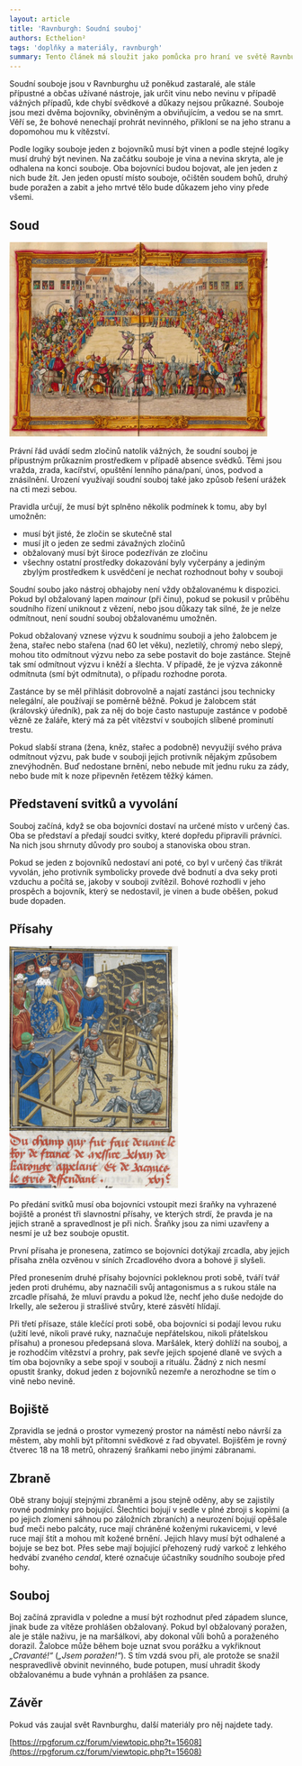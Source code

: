 ```yaml
---
layout: article
title: 'Ravnburgh: Soudní souboj'
authors: Ecthelion²
tags: 'doplňky a materiály, ravnburgh'
summary: Tento článek má sloužit jako pomůcka pro hraní ve světě Ravnburghu. Věnuje se soudním soubojům, což jsou duely a souboje přípustné v arlatských zemích při soudním řízení jako důkazní prostředek.
---
```


Soudní souboje jsou v Ravnburghu už poněkud zastaralé, ale stále přípustné a občas užívané nástroje, jak určit vinu nebo nevinu v případě vážných případů, kde chybí svědkové a důkazy nejsou průkazné. Souboje jsou mezi dvěma bojovníky, obviněným a obviňujícím, a vedou se na smrt. Věří se, že bohové nenechají prohrát nevinného, přikloní se na jeho stranu a dopomohou mu k vítězství.

Podle logiky souboje jeden z bojovníků musí být vinen a podle stejné logiky musí druhý být nevinen. Na začátku souboje je vina a nevina skryta, ale je odhalena na konci souboje. Oba bojovníci budou bojovat, ale jen jeden z nich bude žít. Jen jeden opustí místo souboje, očištěn soudem bohů, druhý bude poražen a zabit a jeho mrtvé tělo bude důkazem jeho viny přede všemi.

## Soud

![](duel1.jpg)

Právní řád uvádí sedm zločinů natolik vážných, že soudní souboj je přípustným průkazním prostředkem v případě absence svědků. Těmi jsou vražda, zrada, kacířství, opuštění lenního pána/paní, únos, podvod a znásilnění. Urození využívají soudní souboj také jako způsob řešení urážek na cti mezi sebou.

Pravidla určují, že musí být splněno několik podmínek k tomu, aby byl umožněn:

- musí být jisté, že zločin se skutečně stal
- musí jít o jeden ze sedmi závažných zločinů
- obžalovaný musí být široce podezříván ze zločinu
- všechny ostatní prostředky dokazování byly vyčerpány a jediným zbylým prostředkem k usvědčení je nechat rozhodnout bohy v souboji

Soudní soubo jako nástroj obhajoby není vždy obžalovanému k dispozici. Pokud byl obžalovaný lapen _mainour_ (při činu), pokud se pokusil v průběhu soudního řízení uniknout z vězení, nebo jsou důkazy tak silné, že je nelze odmítnout, není soudní souboj obžalovanému umožněn.

Pokud obžalovaný vznese výzvu k soudnímu souboji a jeho žalobcem je žena, stařec nebo stařena (nad 60 let věku), nezletilý, chromý nebo slepý, mohou tito odmítnout výzvu nebo za sebe postavit do boje zastánce. Stejně tak smí odmítnout výzvu i kněží a šlechta. V případě, že je výzva zákonně odmítnuta (smí být odmítnuta), o případu rozhodne porota.

Zastánce by se měl přihlásit dobrovolně a najatí zastánci jsou technicky nelegální, ale používají se poměrně běžně. Pokud je žalobcem stát (královský úředník), pak za něj do boje často nastupuje zastánce v podobě vězně ze žaláře, který má za pět vítězství v soubojích slíbené prominutí trestu.

Pokud slabší strana (žena, kněz, stařec a podobně) nevyužijí svého práva odmítnout výzvu, pak bude v souboji jejich protivník nějakým způsobem znevýhodněn. Buď nedostane brnění, nebo nebude mít jednu ruku za zády, nebo bude mít k noze připevněn řetězem těžký kámen.

## Představení svitků a vyvolání

Souboj začíná, když se oba bojovníci dostaví na určené místo v určený čas. Oba se představí a předají soudci svitky, které dopředu připravili právníci. Na nich jsou shrnuty důvody pro souboj a stanoviska obou stran.

Pokud se jeden z bojovníků nedostaví ani poté, co byl v určený čas třikrát vyvolán, jeho protivník symbolicky provede dvě bodnutí a dva seky proti vzduchu a počítá se, jakoby v souboji zvítězil. Bohové rozhodli v jeho prospěch a bojovník, který se nedostavil, je vinen a bude oběšen, pokud bude dopaden.

## Přísahy

![](duel2.jpg)

Po předání svitků musí oba bojovníci vstoupit mezi šraňky na vyhrazené bojiště a pronést tři slavnostní přísahy, ve kterých strdí, že pravda je na jejich straně a spravedlnost je při nich. Šraňky jsou za nimi uzavřeny a nesmí je už bez souboje opustit.

První přísaha je pronesena, zatímco se bojovníci dotýkají zrcadla, aby jejich přísaha zněla ozvěnou v síních Zrcadlového dvora a bohové ji slyšeli.

Před pronesením druhé přísahy bojovníci pokleknou proti sobě, tváří tvář jeden proti druhému, aby naznačili svůj antagonismus a s rukou stále na zrcadle přísahá, že mluví pravdu a pokud lže, nechť jeho duše nedojde do Irkelly, ale sežerou ji strašlivé stvůry, které zásvětí hlídají.

Při třetí přísaze, stále klečící proti sobě, oba bojovníci si podají levou ruku (užití levé, nikoli pravé ruky, naznačuje nepřátelskou, nikoli přátelskou přísahu) a pronesou předepsaná slova. Maršálek, který dohlíží na souboj, a je rozhodčím vítězství a prohry, pak sevře jejich spojené dlaně ve svých a tím oba bojovníky a sebe spojí v souboji a rituálu. Žádný z nich nesmí opustit šranky, dokud jeden z bojovníků nezemře a nerozhodne se tím o vině nebo nevině.

## Bojiště

Zpravidla se jedná o prostor vymezený prostor na náměstí nebo návrší za městem, aby mohli být přítomni svědkové z řad obyvatel. Bojišťěm je rovný čtverec 18 na 18 metrů, ohrazený šraňkami nebo jinými zábranami.

## Zbraně

Obě strany bojují stejnými zbraněmi a jsou stejně oděny, aby se zajistily rovné podmínky pro bojující. Šlechtici bojují v sedle v plné zbroji s kopími (a po jejich zlomeni sáhnou po záložních zbraních) a neurození bojují opěšale buď meči nebo palcáty, ruce mají chráněné koženými rukavicemi, v levé ruce mají štít a mohou mít kožené brnění. Jejich hlavy musí být odhalené a bojuje se bez bot. Přes sebe mají bojující přehozený rudý varkoč z lehkého hedvábí zvaného _cendal_, které označuje účastníky soudního souboje před bohy.

## Souboj

Boj začíná zpravidla v poledne a musí být rozhodnut před západem slunce, jinak bude za vítěze prohlášen obžalovaný. Pokud byl obžalovaný poražen, ale je stále naživu, je na maršálkovi, aby dokonal vůli bohů a poraženého dorazil. Žalobce může během boje uznat svou porážku a vykřiknout _„Cravanté!“_ (_„Jsem poražen!“_). S tím vzdá svou při, ale protože se snažil nespravedlivě obvinit nevinného, bude potupen, musí uhradit škody obžalovanému a bude vyhnán a prohlášen za psance.

## Závěr

Pokud vás zaujal svět Ravnburghu, další materiály pro něj najdete tady.

[https://rpgforum.cz/forum/viewtopic.php?t=15608](https://rpgforum.cz/forum/viewtopic.php?t=15608)
